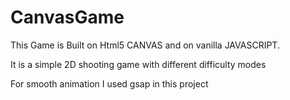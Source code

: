 # CanvasGame

This Game is Built on Html5 CANVAS and on vanilla JAVASCRIPT.

It is a simple 2D shooting game with different difficulty modes

For smooth animation I used gsap in this project

